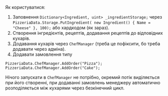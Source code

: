 Як користуватися:
1. Заповнення  `Dictionary<Ingredient, uint> _ingredientStorage;` через  `PizzeriaData.Storage.PutIngredient( new Ingredient() { Name = "Cheese" }, 100);` або хардкодом (як зараз).
2. Створення інгредієнтів, рецептів, додавання рецептів до відповідних кухарів.
3. Додавання кухарів через `ChefManager` (треба це пофіксити, бо треба додавати через адміна).
4. Додавати замовлення типу
``` charp
PizzeriaData.ChefManager.AddOrder("Pizza");
PizzeriaData.ChefManager.AddOrder("Cake");
```
Нічого запускати в `ChefManager` не потрібно, окремий потік виділяється при його створенні, при додаванні замовлень менеджеру автоматично розподіляється між кухарями через безкінечний цикл.
